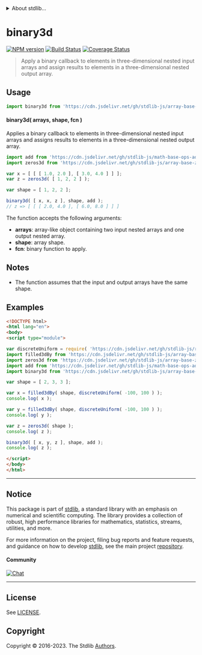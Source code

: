 <!--

@license Apache-2.0

Copyright (c) 2023 The Stdlib Authors.

Licensed under the Apache License, Version 2.0 (the "License");
you may not use this file except in compliance with the License.
You may obtain a copy of the License at

   http://www.apache.org/licenses/LICENSE-2.0

Unless required by applicable law or agreed to in writing, software
distributed under the License is distributed on an "AS IS" BASIS,
WITHOUT WARRANTIES OR CONDITIONS OF ANY KIND, either express or implied.
See the License for the specific language governing permissions and
limitations under the License.

-->


<details>
  <summary>
    About stdlib...
  </summary>
  <p>We believe in a future in which the web is a preferred environment for numerical computation. To help realize this future, we've built stdlib. stdlib is a standard library, with an emphasis on numerical and scientific computation, written in JavaScript (and C) for execution in browsers and in Node.js.</p>
  <p>The library is fully decomposable, being architected in such a way that you can swap out and mix and match APIs and functionality to cater to your exact preferences and use cases.</p>
  <p>When you use stdlib, you can be absolutely certain that you are using the most thorough, rigorous, well-written, studied, documented, tested, measured, and high-quality code out there.</p>
  <p>To join us in bringing numerical computing to the web, get started by checking us out on <a href="https://github.com/stdlib-js/stdlib">GitHub</a>, and please consider <a href="https://opencollective.com/stdlib">financially supporting stdlib</a>. We greatly appreciate your continued support!</p>
</details>

# binary3d

[![NPM version][npm-image]][npm-url] [![Build Status][test-image]][test-url] [![Coverage Status][coverage-image]][coverage-url] <!-- [![dependencies][dependencies-image]][dependencies-url] -->

> Apply a binary callback to elements in three-dimensional nested input arrays and assign results to elements in a three-dimensional nested output array.

<section class="intro">

</section>

<!-- /.intro -->



<section class="usage">

## Usage

```javascript
import binary3d from 'https://cdn.jsdelivr.net/gh/stdlib-js/array-base-binary3d@esm/index.mjs';
```

#### binary3d( arrays, shape, fcn )

Applies a binary callback to elements in three-dimensional nested input arrays and assigns results to elements in a three-dimensional nested output array.

```javascript
import add from 'https://cdn.jsdelivr.net/gh/stdlib-js/math-base-ops-add@esm/index.mjs';
import zeros3d from 'https://cdn.jsdelivr.net/gh/stdlib-js/array-base-zeros3d@esm/index.mjs';

var x = [ [ [ 1.0, 2.0 ], [ 3.0, 4.0 ] ] ];
var z = zeros3d( [ 1, 2, 2 ] );

var shape = [ 1, 2, 2 ];

binary3d( [ x, x, z ], shape, add );
// z => [ [ [ 2.0, 4.0 ], [ 6.0, 8.0 ] ] ]
```

The function accepts the following arguments:

-   **arrays**: array-like object containing two input nested arrays and one output nested array.
-   **shape**: array shape.
-   **fcn**: binary function to apply.

</section>

<!-- /.usage -->

<section class="notes">

## Notes

-   The function assumes that the input and output arrays have the same shape.

</section>

<!-- /.notes -->

<section class="examples">

## Examples

<!-- eslint no-undef: "error" -->

```html
<!DOCTYPE html>
<html lang="en">
<body>
<script type="module">

var discreteUniform = require( 'https://cdn.jsdelivr.net/gh/stdlib-js/random-base-discrete-uniform' ).factory;
import filled3dBy from 'https://cdn.jsdelivr.net/gh/stdlib-js/array-base-filled3d-by@esm/index.mjs';
import zeros3d from 'https://cdn.jsdelivr.net/gh/stdlib-js/array-base-zeros3d@esm/index.mjs';
import add from 'https://cdn.jsdelivr.net/gh/stdlib-js/math-base-ops-add@esm/index.mjs';
import binary3d from 'https://cdn.jsdelivr.net/gh/stdlib-js/array-base-binary3d@esm/index.mjs';

var shape = [ 2, 3, 3 ];

var x = filled3dBy( shape, discreteUniform( -100, 100 ) );
console.log( x );

var y = filled3dBy( shape, discreteUniform( -100, 100 ) );
console.log( y );

var z = zeros3d( shape );
console.log( z );

binary3d( [ x, y, z ], shape, add );
console.log( z );

</script>
</body>
</html>
```

</section>

<!-- /.examples -->

<!-- Section for related `stdlib` packages. Do not manually edit this section, as it is automatically populated. -->

<section class="related">

</section>

<!-- /.related -->

<!-- Section for all links. Make sure to keep an empty line after the `section` element and another before the `/section` close. -->


<section class="main-repo" >

* * *

## Notice

This package is part of [stdlib][stdlib], a standard library with an emphasis on numerical and scientific computing. The library provides a collection of robust, high performance libraries for mathematics, statistics, streams, utilities, and more.

For more information on the project, filing bug reports and feature requests, and guidance on how to develop [stdlib][stdlib], see the main project [repository][stdlib].

#### Community

[![Chat][chat-image]][chat-url]

---

## License

See [LICENSE][stdlib-license].


## Copyright

Copyright &copy; 2016-2023. The Stdlib [Authors][stdlib-authors].

</section>

<!-- /.stdlib -->

<!-- Section for all links. Make sure to keep an empty line after the `section` element and another before the `/section` close. -->

<section class="links">

[npm-image]: http://img.shields.io/npm/v/@stdlib/array-base-binary3d.svg
[npm-url]: https://npmjs.org/package/@stdlib/array-base-binary3d

[test-image]: https://github.com/stdlib-js/array-base-binary3d/actions/workflows/test.yml/badge.svg?branch=main
[test-url]: https://github.com/stdlib-js/array-base-binary3d/actions/workflows/test.yml?query=branch:main

[coverage-image]: https://img.shields.io/codecov/c/github/stdlib-js/array-base-binary3d/main.svg
[coverage-url]: https://codecov.io/github/stdlib-js/array-base-binary3d?branch=main

<!--

[dependencies-image]: https://img.shields.io/david/stdlib-js/array-base-binary3d.svg
[dependencies-url]: https://david-dm.org/stdlib-js/array-base-binary3d/main

-->

[chat-image]: https://img.shields.io/gitter/room/stdlib-js/stdlib.svg
[chat-url]: https://app.gitter.im/#/room/#stdlib-js_stdlib:gitter.im

[stdlib]: https://github.com/stdlib-js/stdlib

[stdlib-authors]: https://github.com/stdlib-js/stdlib/graphs/contributors

[umd]: https://github.com/umdjs/umd
[es-module]: https://developer.mozilla.org/en-US/docs/Web/JavaScript/Guide/Modules

[deno-url]: https://github.com/stdlib-js/array-base-binary3d/tree/deno
[umd-url]: https://github.com/stdlib-js/array-base-binary3d/tree/umd
[esm-url]: https://github.com/stdlib-js/array-base-binary3d/tree/esm
[branches-url]: https://github.com/stdlib-js/array-base-binary3d/blob/main/branches.md

[stdlib-license]: https://raw.githubusercontent.com/stdlib-js/array-base-binary3d/main/LICENSE

</section>

<!-- /.links -->
